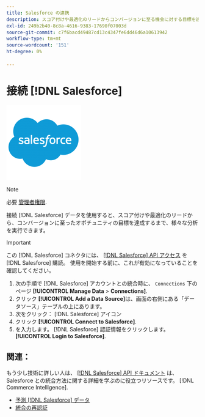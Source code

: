 ```yaml
---
title: Salesforce の連携
description: スコア付けや最適化のリードからコンバージョンに至る機会に対する目標を達成するまで、Salesforce データが様々な分析を可能にする方法を説明します。
exl-id: 249b2b40-8c8a-4616-9383-17690f07003d
source-git-commit: c7f6bacd49487cd13c4347fe6dd46d6a10613942
workflow-type: tm+mt
source-wordcount: '151'
ht-degree: 0%

---
```


# 接続 [!DNL Salesforce]

![](../../../assets/Salesforce_Logo.png)

>[!NOTE]
>
>必要 [管理者権限](../../../administrator/user-management/user-management.md).

接続 [!DNL Salesforce] データを使用すると、スコア付けや最適化のリードから、コンバージョンに至ったオポチュニティの目標を達成するまで、様々な分析を実行できます。

>[!IMPORTANT]
>
>この [!DNL Salesforce] コネクタには、 [[!DNL Salesforce] API アクセス](../integrations/salesforce.md) を [!DNL Salesforce] 購読。 使用を開始する前に、これが有効になっていることを確認してください。

1. 次の手順で [!DNL Salesforce] アカウントとの統合時に、 `Connections` 下のページ **[!UICONTROL Manage Data** > **Connections]**.
1. クリック **[!UICONTROL Add a Data Source]**&#x200B;は、画面の右側にある「データソース」テーブルの上にあります。
1. 次をクリック： [!DNL Salesforce] アイコン
1. クリック **[!UICONTROL Connect to Salesforce]**.
1. を入力します。 [!DNL Salesforce] 認証情報をクリックします。 **[!UICONTROL Login to Salesforce]**.

## 関連：

もう少し技術に詳しい人は、 [[!DNL Salesforce] API ドキュメント](https://developer.salesforce.com/docs/atlas.en-us.api_rest.meta/api_rest/intro_what_is_rest_api.htm) は、Salesforce との統合方法に関する詳細を学ぶのに役立つリソースです。 [!DNL Commerce Intelligence].

* [予測 [!DNL Salesforce] データ](../integrations/salesforce-data.md)
* [統合の再認証](https://experienceleague.adobe.com/docs/commerce-knowledge-base/kb/how-to/mbi-reauthenticating-integrations.html)
